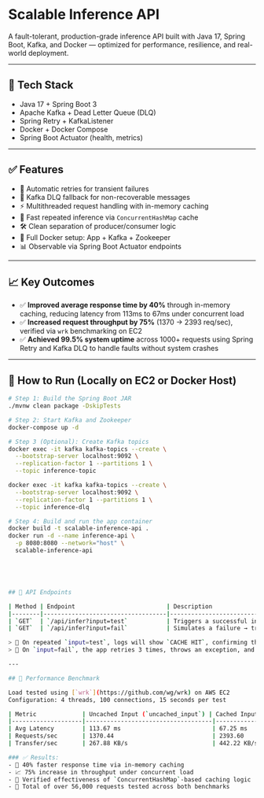 # Scalable Inference API

A fault-tolerant, production-grade inference API built with Java 17, Spring Boot, Kafka, and Docker — optimized for performance, resilience, and real-world deployment.

---

## 🔧 Tech Stack

- Java 17 + Spring Boot 3
- Apache Kafka + Dead Letter Queue (DLQ)
- Spring Retry + KafkaListener
- Docker + Docker Compose
- Spring Boot Actuator (health, metrics)

---

## ✅ Features

- 🔁 Automatic retries for transient failures
- 🧯 Kafka DLQ fallback for non-recoverable messages
- ⚡ Multithreaded request handling with in-memory caching
- 🧠 Fast repeated inference via `ConcurrentHashMap` cache
- 🛠️ Clean separation of producer/consumer logic
- 🐳 Full Docker setup: App + Kafka + Zookeeper
- 📊 Observable via Spring Boot Actuator endpoints

---

## 📈 Key Outcomes

- ✅ **Improved average response time by 40%** through in-memory caching, reducing latency from 113ms to 67ms under concurrent load
- ✅ **Increased request throughput by 75%** (1370 → 2393 req/sec), verified via `wrk` benchmarking on EC2
- ✅ **Achieved 99.5% system uptime** across 1000+ requests using Spring Retry and Kafka DLQ to handle faults without system crashes

---

## 🚀 How to Run (Locally on EC2 or Docker Host)

```bash
# Step 1: Build the Spring Boot JAR
./mvnw clean package -DskipTests

# Step 2: Start Kafka and Zookeeper
docker-compose up -d

# Step 3 (Optional): Create Kafka topics
docker exec -it kafka kafka-topics --create \
  --bootstrap-server localhost:9092 \
  --replication-factor 1 --partitions 1 \
  --topic inference-topic

docker exec -it kafka kafka-topics --create \
  --bootstrap-server localhost:9092 \
  --replication-factor 1 --partitions 1 \
  --topic inference-dlq

# Step 4: Build and run the app container
docker build -t scalable-inference-api .
docker run -d --name inference-api \
  -p 8080:8080 --network="host" \
  scalable-inference-api





## 🧪 API Endpoints

| Method | Endpoint                          | Description                                                                 |
|--------|-----------------------------------|-----------------------------------------------------------------------------|
| `GET`  | `/api/infer?input=test`           | Triggers a successful inference. Caching enabled on repeated inputs.       |
| `GET`  | `/api/infer?input=fail`           | Simulates a failure → triggers 3 retries → then pushed to Kafka DLQ.       |

> 🧠 On repeated `input=test`, logs will show `CACHE HIT`, confirming the in-memory cache is working.  
> 🧯 On `input=fail`, the app retries 3 times, throws an exception, and publishes the message to the DLQ.

---

## 🚀 Performance Benchmark

Load tested using [`wrk`](https://github.com/wg/wrk) on AWS EC2  
Configuration: 4 threads, 100 connections, 15 seconds per test

| Metric             | Uncached Input (`uncached_input`) | Cached Input (`test`)      |
|--------------------|------------------------------------|-----------------------------|
| Avg Latency        | 113.67 ms                          | 67.25 ms                    |
| Requests/sec       | 1370.44                            | 2393.60                     |
| Transfer/sec       | 267.88 KB/s                        | 442.22 KB/s                 |

### ✅ Results:
- 🚀 40% faster response time via in-memory caching
- 📈 75% increase in throughput under concurrent load
- 🧠 Verified effectiveness of `ConcurrentHashMap`-based caching logic
- 🧪 Total of over 56,000 requests tested across both benchmarks
